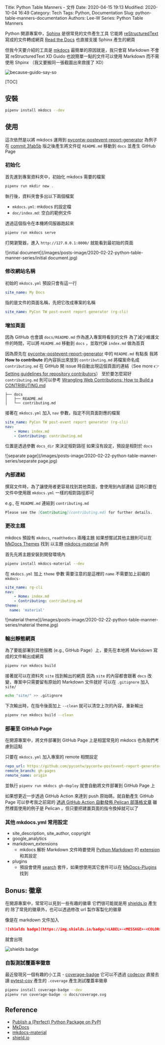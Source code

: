 Title: Python Table Manners - 文件
Date: 2020-04-15 19:13
Modified: 2020-10-04 16:49
Category: Tech
Tags: Python, Documentation
Slug: python-table-manners-documentation
Authors: Lee-W
Series: Python Table Manners

Python 開源專案中，[Sphinx](https://www.sphinx-doc.org/en/master/) 是很常見的文件產生工具
它能將 [reStructuredText](https://docutils.sourceforge.io/rst.html) 寫成的文件轉成網頁
[Read the Docs](https://readthedocs.org/) 也直接支援 Sphinx 產生的網頁

<!--more-->

但我今天要介紹的工具是 [mkdocs](https://www.mkdocs.org/)
最簡單的原因就是，我只會寫 Markdown 不會寫 reStructuredText XD
Guido 也說簡單一點的文件可以使用 Markdown 而不需使用 Shpinx
（我又要搬同一張截圖出來救援了 XD）

![because-guido-say-so](/images/posts-image/2020-02-22-python-table-manner-series/because-guido-say-so.png)

[TOC]

## 安裝

```sh
pipenv install mkdocs --dev
```

## 使用
這次依然是以將 mkdocs 運用到 [pycontw-postevent-report-generator](https://github.com/pycontw/pycontw-postevent-report-generator) 為例子
在 [commit 3fab5b](https://github.com/pycontw/pycontw-postevent-report-generator/commit/3fab5b9e7171d8302b012ad40ec1292d99c297a0) 版之後產生將文件從 `README.md` 移動到 `docs` 並產生 GitHub Page

### 初始化
首先進到專案資料夾中，初始化 mkdocs 需要的檔案

```sh
pipenv run mkdir new .
```

執行後，資料夾會多出以下兩個檔案

* `mkdocs.yml`: mkdocs 的設定檔
* `doc/index.md`: 空白的範例文件

透過這個指令在本機將伺服器跑起來

```sh
pipenv run mkdocs serve
```

打開瀏覽器，進入 `http://127.0.0.1:8000/` 就能看到最初始的頁面

![initial document](/images/posts-image/2020-02-22-python-table-manner-series/initial document.jpg)

### 修改網站名稱
初始的 `mkdocs.yml` 預設只會有這一行

```yaml
site_name: My Docs
```

指的是文件的頁面名稱，先把它改成專案的名稱

```yaml
site_name: PyCon TW post-event report generator (rg-cli)
```

### 增加頁面
因為 GitHub 也會讀 `docs/READMD.md` 作為進入專案時看到的文件
為了減少維護文件的時間，可以將 `README.md` 移動到 `docs` ，並取代掉 `index.md` 做為首頁

因為原先在 [pycontw-postevent-report-generator](https://github.com/pycontw/pycontw-postevent-report-generator) 中的 `README.md` 有點長
我將 **How to contribute** 的內容拆出來放到 `contributing.md`
將檔案命名成 `contributing.md` 在 GitHub 開 issue 時自動出現這個頁面的連結（See more 👉 [Setting guidelines for repository contributors](https://help.github.com/en/github/building-a-strong-community/setting-guidelines-for-repository-contributors)）
至於要怎麼寫好 `contributing.md` 則可以參考 [Wrangling Web Contributions: How to Build a CONTRIBUTING.md](https://mozillascience.github.io/working-open-workshop/contributing/)

```text
├── docs
│   ├── README.md
│   └── contributing.md
```

接著在 `mkdocs.yml` 加入 `nav` 參數，指定不同頁面對應的檔案

```yaml
site_name: PyCon TW post-event report generator (rg-cli)
nav:
    - Home: index.md
    - Contributing: contributing.md
```

位置是透過參數 `docs_dir` 來決定相對路徑
如果沒有設定，預設是相對於 `docs`

![separate page](/images/posts-image/2020-02-22-python-table-manner-series/separate page.jpg)

### 內部連結
撰寫文件時，為了讓使用者更容易找到其他頁面，會使用到內部連結
這時只要在文件中使用跟 `mkdocs.yml` 一樣的相對路徑即可

e.g., 在 `README.md` 連結到 `contributing.md`

```md
Please see the [Contributing](contributing.md) for further details.
```

### 更改主題
mkdocs 預設有 `mkdocs`, `readthedocs` 兩種主題
如果想嘗試其他主題則可以在 [MkDocs Themes](https://github.com/mkdocs/mkdocs/wiki/MkDocs-Themes) 找到
以主題 [mkdocs-material](https://github.com/squidfunk/mkdocs-material) 為例

首先先將主題安裝到開發環境內

```sh
pipenv install mkdocs-material --dev
```

在 `mkdocs.yml` 加上 `theme` 參數
需要注意的是這裡的 `name` 不需要加上前綴的 `mkdocs-`

```yaml
site_name: rg-cli
nav:
    - Home: index.md
    - Contributing: contributing.md
theme:
  name: 'material'
```

![material theme](/images/posts-image/2020-02-22-python-table-manner-series/material theme.jpg)

### 輸出靜態網頁
為了要能部署到其他服務 (e.g., GitHub Page）上，要先在本地將 Markdown 寫成的文件輸出成網頁

```sh
pipenv run mkdocs build
```

接著就可以在資料夾 `site` 找到輸出的網頁
因為 `site` 的內容都會跟著 `docs` 改變，專案中只需要留有原始的 Markdown 文件就好
可以在 `.gitignore` 加入 `site/`

```sh
echo "site/" >> .gitignore
```

下次輸出時，在指令後面加上 `--clean` 就可以清空上次的內容，重新輸出

```sh
pipenv run mkdocs build --clean
```

### 部署至 GitHub Page
在開源專案中，將文件部署到 GitHub Page 上是相當常見的
mkdocs 也為我們考慮到這點

只要在 `mkdocs.yml` 加入專案的 remote 相關設定

```yaml
repo_url: https://github.com/pycontw/pycontw-postevent-report-generator
remote_branch: gh-pages
remote_name: origin
```

並執行 `pipenv run mkdocs gh-deploy` 就會自動將文件部署到 GitHub Page 上

如果想更近一步透過 GitHub Action 來達到 push 原始碼，就自動產生 GitHub Page
可以參考我之前寫的 [透過 GitHub Action 自動發佈 Pelican 部落格文章]({filename}/posts/article/2020/02-automate-publishing-pelican-post-through-github-action.md)
雖然裡面使用的例子是 Pelican ，但只要把建置頁面的指令換掉就可以了

### 其他 mkdocs.yml 常用設定
* site_description, site_author, copyright
* google_analytics
* markdown_extensions
    * mkdocs 解析 Markdown 文件時要使用 [Python Markdown](https://python-markdown.github.io/) 的 [extension](https://python-markdown.github.io/extensions/) 和其設定
* plugins
    * 預設會使用 [search](https://github.com/mkdocs/mkdocs/wiki/MkDocs-Plugins#search--tables-of-content) 套件，如果想使用其它套件可以在 [MkDocs-Plugins](https://github.com/mkdocs/mkdocs/wiki/MkDocs-Plugins) 找到

## Bonus: 徽章
在開源專案中，常常可以見到一些有趣的徽章
它們很可能就是用 [shields.io](https://shields.io/) 產生的
除了常見的徽章外，也可以透過修改 url 製作客製化的徽章

像是在 markdown 文件加入

```markdown
![shields badge](https://img.shields.io/badge/<LABEL>-<MESSAGE>-<COLOR>)
```

就會出現

![shields badge](https://img.shields.io/badge/<LABEL>-<MESSAGE>-<COLOR>)

### 自製測試覆蓋率徽章
最近發現另一個有趣的小工具 - [coverage-badge](https://github.com/dbrgn/coverage-badge)
它可以不透過 [codecov](https://codecov.io/) 直接去讀 [pytest-cov](https://github.com/pytest-dev/pytest-cov) 產生的 `.coverage`  產生測試覆蓋率徽章

```sh
pipenv install coverage-badge --dev
pipenv run coverage-badge -o docs/coverage.svg
```

## Reference
* [Publish a (Perfect) Python Package on PyPI](https://lee-w.github.io/pycon-note/posts/europython-2019/2020/03/publish-a-perfetc-python-package-on-pypi/)
* [MkDocs](https://www.mkdocs.org/)
* [mkdocs-material](https://github.com/squidfunk/mkdocs-material)
* [shield.io](https://shields.io/)

